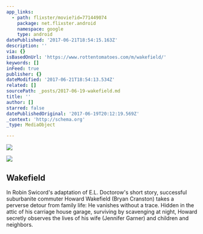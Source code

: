 ```yaml
---
app_links:
  - path: flixster/movie?id=771449074
    package: net.flixster.android
    namespace: google
    type: android
datePublished: '2017-06-21T18:54:15.163Z'
description: ''
via: {}
isBasedOnUrl: 'https://www.rottentomatoes.com/m/wakefield/'
keywords: []
inFeed: true
publisher: {}
dateModified: '2017-06-21T18:54:13.534Z'
related: []
sourcePath: _posts/2017-06-19-wakefield.md
title: ''
author: []
starred: false
datePublishedOriginal: '2017-06-19T20:12:19.569Z'
_context: 'http://schema.org'
_type: MediaObject

---
```

![](https://the-grid-user-content.s3-us-west-2.amazonaws.com/c119f2d6-0b30-41e4-ba63-c8cf5d1b078b.jpg)

<article style=""><img src="https://s3-us-west-2.amazonaws.com/the-grid-img/p/f653691f00c5acc4107c7bc9dfc301c013de1dc0.btsxmjm4odq0mztqoze3mzc4ozeymda7mjg0ozqwnq" /><h1>Wakefield</h1><p>In Robin Swicord's adaptation of E.L. Doctorow's short story, successful suburbanite commuter Howard Wakefield (Bryan Cranston) takes a perverse detour from family life: He vanishes without a trace. Hidden in the attic of his carriage house garage, surviving by scavenging at night, Howard secretly observes the lives of his wife (Jennifer Garner) and children and neighbors.</p></article>